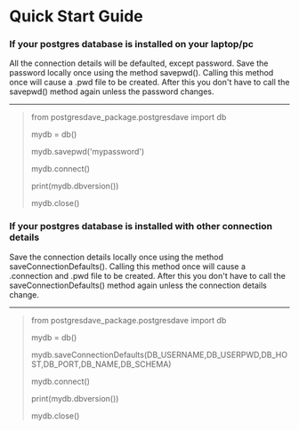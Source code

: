 # Quick Start Guide

### If your postgres database is installed on your laptop/pc

All the connection details will be defaulted, except password.  Save the password locally once using the method savepwd().  Calling this method once will cause a .pwd file to be created.  After this you don't have to call the savepwd() method again unless the password changes.

---
>
> from postgresdave_package.postgresdave import db 
>
> mydb = db()
>
> mydb.savepwd('mypassword')
>
> mydb.connect()
>
> print(mydb.dbversion())
>
> mydb.close()
> 

### If your postgres database is installed with other connection details

Save the connection details locally once using the method saveConnectionDefaults().  Calling this method once will cause a .connection and .pwd file to be created.  After this you don't have to call the saveConnectionDefaults() method again unless the connection details change.

---
>
> from postgresdave_package.postgresdave import db 
>
> mydb = db()
>
> mydb.saveConnectionDefaults(DB_USERNAME,DB_USERPWD,DB_HOST,DB_PORT,DB_NAME,DB_SCHEMA)
>
> mydb.connect()
>
> print(mydb.dbversion())
>
> mydb.close()
> 

